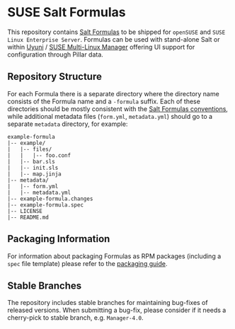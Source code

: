 # SUSE Salt Formulas

This repository contains [Salt Formulas](https://docs.saltproject.io/en/latest/topics/development/conventions/formulas.html) to be shipped for `openSUSE` and `SUSE Linux Enterprise Server`. Formulas can be used with stand-alone Salt or within [Uyuni](https://www.uyuni-project.org/) / [SUSE Multi-Linux Manager](https://www.suse.com/products/suse-manager/) offering UI support for configuration through Pillar data.

## Repository Structure

For each Formula there is a separate directory where the directory name consists of the Formula name and a `-formula` suffix. Each of these directories should be mostly consistent with the [Salt Formulas conventions](https://docs.saltproject.io/en/latest/topics/development/conventions/formulas.html#repository-structure), while additional metadata files (`form.yml`, `metadata.yml`) should go to a separate `metadata` directory, for example:

```
example-formula
|-- example/
|   |-- files/
|   |   |-- foo.conf
|   |-- bar.sls
|   |-- init.sls
|   |-- map.jinja
|-- metadata/
|   |-- form.yml
|   |-- metadata.yml
|-- example-formula.changes
|-- example-formula.spec
|-- LICENSE
|-- README.md
```

## Packaging Information

For information about packaging Formulas as RPM packages (including a `spec` file template) please refer to the [packaging guide](https://github.com/SUSE/salt-formulas/wiki/Packaging-Guide).

## Stable Branches

The repository includes stable branches for maintaining bug-fixes of released versions.
When submitting a bug-fix, please consider if it needs a cherry-pick to stable branch,
e.g. `Manager-4.0`.
